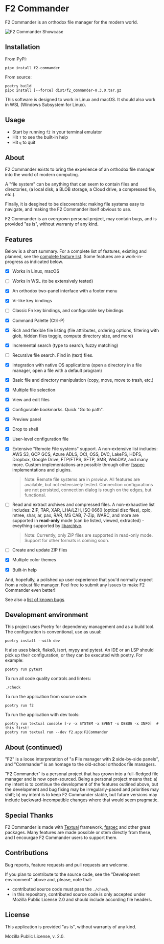 # F2 Commander

F2 Commander is an orthodox file manager for the modern world.

![F2 Commander Showcase](docs/img/f2.png "F2 Commander Showcase")

## Installation

From PyPI:

    pipx install f2-commander

From source:

    poetry build
    pipx install [--force] dist/f2_commander-0.3.0.tar.gz

This software is designed to work in Linux and macOS. It should also work in
WSL (Windows Subsystem for Linux).

## Usage

 - Start by running `f2` in your terminal emulator
 - Hit `?` to see the built-in help
 - Hit `q` to quit

## About

F2 Commander exists to bring the experience of an orthodox file manager into
the world of modern computing.

A "file system" can be anything that can seem to contain files and directories,
(a local disk, a BLOB storage, a Cloud drive, a compressed file, etc.).

Finally, it is desgined to be discoverable: making file systems easy to
navigate, and making the F2 Commander itself obvious to use.

F2 Commander is an overgrown personal project, may contain bugs, and is
provided "as is", without warranty of any kind.

## Features

Below is a short summary. For a complete list of features, existing and
planned, see the [complete feature list](docs/features.md). Some features are a
work-in-progress as indicated below.

 - [x] Works in Linux, macOS
 - [ ] Works in WSL (to be extensively tested)
 - [x] An orthodox two-panel interface with a footer menu
 - [x] Vi-like key bindings
 - [ ] Classic Fn key bindings, and configurable key bindings
 - [x] Command Palette (Ctrl-P)
 - [x] Rich and flexible file listing (file attributes, ordering options,
       filtering with glob, hidden files toggle, compute directory size,
       and more)
 - [x] Incremental search (type to search, fuzzy matching)
 - [ ] Recursive file search. Find in (text) files.
 - [x] Integration with native OS applications (open a directory in a file
       manager, open a file with a default program)
 - [x] Basic file and directory manipulation (copy, move, move to trash,
   etc.)
 - [x] Multiple file selection
 - [x] View and edit files
 - [x] Configurable bookmarks. Quick "Go to path".
 - [x] Preview panel
 - [x] Drop to shell
 - [x] User-level configuration file
 - [x] Extensive "Remote File systems" support. A non-extensive list
       includes: AWS S3, GCP GCS, Azure ADLS, OCI, OSS, DVC, LakeFS, HDFS,
       Dropbox, Google Drive, FTP/FTPS, SFTP, SMB, WebDAV, and many more.
       Custom implementations are possible through other
       [fsspec](https://github.com/fsspec/filesystem_spec) implementations and
       plugins.

   > Note: Remote file systems are in *preview*. All features are available,
   > but not extensively tested. Connection configurations are not persisted,
   > connection dialog is rough on the edges, but functional.

 - [ ] Read and extract archives and compressed files. A non-exhaustive
       list includes: ZIP, TAR, XAR, LHA/LZH, ISO 0660 (optical disc files),
       cpio, mtree, shar, ar, pax, RAR, MS CAB, 7-Zip, WARC, and more are
       supported in **read-only** mode (can be listed, viewed, extracted) -
       eveything supported by [libarchive](https://github.com/libarchive/libarchive).

   > Note: Currently, only ZIP files are supported in read-only mode.
   > Support for other formats is coming soon.

 - [ ] Create and update ZIP files
 - [x] Multiple color themes
 - [x] Built-in help

And, hopefully, a polished up user experience that you'd normally expect from
a robust file manager. Feel free to submit any issues to make F2 Commander
even better!

See also a [list of known bugs](docs/testing.md).

## Development environment

This project uses Poetry for dependency management and as a build tool. The
configuration is conventional, use as usual:

    poetry install --with dev

It also uses black, flake8, isort, mypy and pytest. An IDE or an LSP should
pick up their configuration, or they can be executed with poetry. For example:

    poetry run pytest

To run all code quality controls and linters:

    ./check

To run the application from source code:

    poetry run f2

To run the application with dev tools:

    poetry run textual console [-v -x SYSTEM -x EVENT -x DEBUG -x INFO]  # this first!
    poetry run textual run --dev f2.app:F2Commander

## About (continued)

"F2" is a loose interpretation of "a **F**ile manager with **2** side-by-side
panels", and "Commander" is an homage to the old-school orthodox file managers.

"F2 Commander" is a personal project that has grown into a full-fledged file
manager and is now open-sourced. Being a personal project means that:
a) my intent is to continue the development of the features outlined above, but
   the development and bug fixing may be irregularly-paced and priorities may
   shift;
b) my intent is to keep F2 Commander stable, but future versions may include
   backward-incompatible changes where that would seem pragmatic.

## Special Thanks

F2 Commander is made with [Textual](https://github.com/textualize/textual/)
framework, [fsspec](https://github.com/fsspec/filesystem_spec) and other great
packages. Many features are made possible or stem directly from these, and I
encourgae F2 Commander users to support them.

## Contributions

Bug reports, feature requests and pull requests are welcome.

If you plan to contribute to the source code, see the "Development environment"
above and, please, note that:

 - contributed source code must pass the `./check`,
 - in this repository, contributed source code is only accepted under Mozilla
   Public License 2.0 and should include according file headers.

## License

This application is provided "as is", without warranty of any kind.

Mozilla Public License, v. 2.0.
